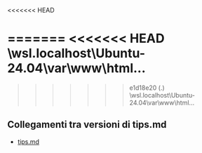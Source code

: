 <<<<<<< HEAD

=======
<<<<<<< HEAD
\\wsl.localhost\Ubuntu-24.04\var\www\html\...
=======
>>>>>>> e1d18e20 (.)
\\wsl.localhost\Ubuntu-24.04\var\www\html\...

## Collegamenti tra versioni di tips.md
* [tips.md](../../../laravel/Modules/Job/docs/tips.md)

